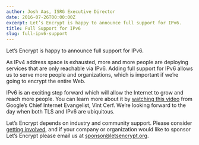 ```yaml
---
author: Josh Aas, ISRG Executive Director
date: 2016-07-26T00:00:00Z
excerpt: Let’s Encrypt is happy to announce full support for IPv6.
title: Full Support for IPv6
slug: full-ipv6-support
---
```


Let’s Encrypt is happy to announce full support for IPv6.

As IPv4 address space is exhausted, more and more people are deploying services that are only reachable via IPv6. Adding full support for IPv6 allows us to serve more people and organizations, which is important if we’re going to encrypt the entire Web.

IPv6 is an exciting step forward which will allow the Internet to grow and reach more people. You can learn more about it by [watching this video](https://youtu.be/-Uwjt32NvVA) from Google’s Chief Internet Evangelist, Vint Cerf. We’re looking forward to the day when both TLS and IPv6 are ubiquitous.

Let’s Encrypt depends on industry and community support. Please consider [getting involved](/getinvolved/), and if your company or organization would like to sponsor Let’s Encrypt please email us at [sponsor@letsencrypt.org](mailto:sponsor@letsencrypt.org).
